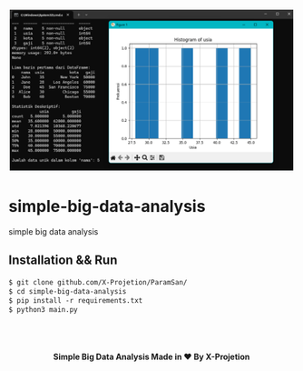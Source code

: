 <h1 align="center">
  <img src="big-data.png" alt="big-data-analysis" width="500px">
  <br>
</h1>

# simple-big-data-analysis
simple big data analysis

## Installation && Run
```
$ git clone github.com/X-Projetion/ParamSan/
$ cd simple-big-data-analysis
$ pip install -r requirements.txt
$ python3 main.py
```
<br><br>
<h4 align="center">Simple Big Data Analysis Made in ❤️ By X-Projetion</h4>
